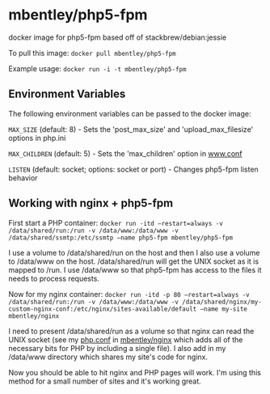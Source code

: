mbentley/php5-fpm
==================

docker image for php5-fpm
based off of stackbrew/debian:jessie

To pull this image:
`docker pull mbentley/php5-fpm`

Example usage:
`docker run -i -t mbentley/php5-fpm`

## Environment Variables
The following environment variables can be passed to the docker image:

`MAX_SIZE` (default: 8) - Sets the 'post_max_size' and 'upload_max_filesize' options in php.ini

`MAX_CHILDREN` (default: 5) - Sets the 'max_children' option in www.conf

`LISTEN` (default: socket; options: socket or port) - Changes php5-fpm listen behavior

## Working with nginx + php5-fpm

First start a PHP container:
`docker run -itd –restart=always -v /data/shared/run:/run -v /data/www:/data/www -v /data/shared/ssmtp:/etc/ssmtp –name php5-fpm mbentley/php5-fpm`

I use a volume to /data/shared/run on the host and then I also use a volume to /data/www on the host. /data/shared/run will get the UNIX socket as it is mapped to /run. I use /data/www so that php5-fpm has access to the files it needs to process requests.

Now for my nginx container:
`docker run -itd -p 80 –restart=always -v /data/shared/run:/run -v /data/www:/data/www -v /data/shared/nginx/my-custom-nginx-conf:/etc/nginx/sites-available/default –name my-site mbentley/nginx`

I need to present /data/shared/run as a volume so that nginx can read the UNIX socket (see my [php.conf](https://github.com/mbentley/docker-nginx/blob/master/php.conf) in [mbentley/nginx](https://github.com/mbentley/docker-php5-fpm) which adds all of the necessary bits for PHP by including a single file). I also add in my /data/www directory which shares my site's code for nginx.

Now you should be able to hit nginx and PHP pages will work. I'm using this method for a small number of sites and it's working great.
